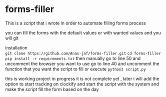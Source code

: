 # forms-filler

This is a script that i wrote in order to automate filling forms process 

you can fill the forms with the default values or with wanted values and you will git 
 
installation  
`git clone https://github.com/Anas-jaf/forms-filler.git`
`cd forms-filler`
`pip install -r requirements.txt`
then manually go to line 50 and uncomment the browser you want to use 
go to line 40 and uncomment the function that you want the script to fill or execute
`python3 script.py`

this is  working project in progress it is not complete yet , later i will add the option to start tracking on clockify and start the script with the system and make the script fill the form based on the day 
